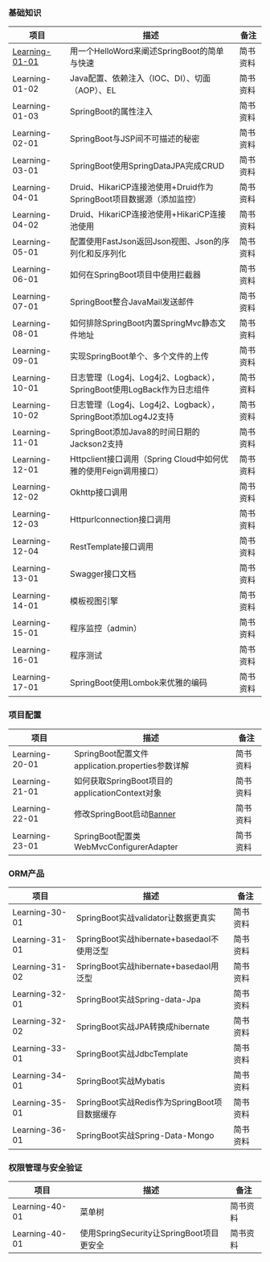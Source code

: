 ### 基础知识
 项目                | 描述           | 备注  
 ----|------|----
 [Learning-01-01](https://github.com/s121528/Spring-Boot/tree/master/Learning-01-01)      | 用一个HelloWord来阐述SpringBoot的简单与快速 | 简书资料 
 Learning-01-02      | Java配置、依赖注入（IOC、DI）、切面（AOP）、EL |  简书资料
 Learning-01-03      | SpringBoot的属性注入 |  简书资料
 Learning-02-01      | SpringBoot与JSP间不可描述的秘密      |    简书资料
 Learning-03-01      | SpringBoot使用SpringDataJPA完成CRUD      |     简书资料
 Learning-04-01      | Druid、HikariCP连接池使用+Druid作为SpringBoot项目数据源（添加监控）      |     简书资料
 Learning-04-02      | Druid、HikariCP连接池使用+HikariCP连接池使用      |     简书资料
 Learning-05-01      | 配置使用FastJson返回Json视图、Json的序列化和反序列化      |     简书资料
 Learning-06-01      | 如何在SpringBoot项目中使用拦截器      |     简书资料
 Learning-07-01      | SpringBoot整合JavaMail发送邮件      |     简书资料
 Learning-08-01      | 如何排除SpringBoot内置SpringMvc静态文件地址      |     简书资料
 Learning-09-01      | 实现SpringBoot单个、多个文件的上传      |     简书资料
 Learning-10-01      | 日志管理（Log4j、Log4j2、Logback），SpringBoot使用LogBack作为日志组件      |   简书资料 
 Learning-10-02      | 日志管理（Log4j、Log4j2、Logback），SpringBoot添加Log4J2支持      |  简书资料
 Learning-11-01      | SpringBoot添加Java8的时间日期的Jackson2支持      |  简书资料
 Learning-12-01      | Httpclient接口调用（Spring Cloud中如何优雅的使用Feign调用接口）    |  简书资料
 Learning-12-02      | Okhttp接口调用    |  简书资料
 Learning-12-03      | Httpurlconnection接口调用    |  简书资料
 Learning-12-04      | RestTemplate接口调用    |  简书资料
 Learning-13-01      | Swagger接口文档      |  简书资料
 Learning-14-01      | 模板视图引擎      |  简书资料
 Learning-15-01      | 程序监控（admin）      |  简书资料
 Learning-16-01      | 程序测试      |  简书资料
 Learning-17-01      | SpringBoot使用Lombok来优雅的编码      |  简书资料
 
 ### 项目配置
 项目                | 描述           | 备注  
 ----|--------|----
 Learning-20-01      |SpringBoot配置文件application.properties参数详解| 简书资料
 Learning-21-01      |如何获取SpringBoot项目的applicationContext对象| 简书资料
 Learning-22-01      |修改SpringBoot启动[Banner](http://patorjk.com/software/taag)| 简书资料
 Learning-23-01      |SpringBoot配置类WebMvcConfigurerAdapter| 简书资料
 
 
 ### ORM产品
 项目                | 描述           | 备注  
  ----|--------|----
 Learning-30-01      |SpringBoot实战validator让数据更真实| 简书资料
 Learning-31-01      |SpringBoot实战hibernate+basedaoI不使用泛型| 简书资料
 Learning-31-02      |SpringBoot实战hibernate+basedaoI用泛型| 简书资料
 Learning-32-01      |SpringBoot实战Spring-data-Jpa| 简书资料
 Learning-32-02      |SpringBoot实战JPA转换成hibernate| 简书资料
 Learning-33-01      |SpringBoot实战JdbcTemplate| 简书资料
 Learning-34-01      |SpringBoot实战Mybatis| 简书资料
 Learning-35-01      |SpringBoot实战Redis作为SpringBoot项目数据缓存| 简书资料
 Learning-36-01      |SpringBoot实战Spring-Data-Mongo| 简书资料
 
 
 ### 权限管理与安全验证
 项目                | 描述           | 备注  
   ----|--------|----
  Learning-40-01      |菜单树| 简书资料
  Learning-40-01      |使用SpringSecurity让SpringBoot项目更安全| 简书资料
